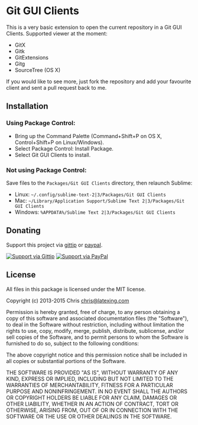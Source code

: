 # Git GUI Clients

This is a very basic extension to open the current repository in a Git GUI
Clients. Supported viewer at the moment:

- GitX
- Gitk
- GitExtensions
- Gitg
- SourceTree (OS X)

If you would like to see more, just fork the repository and add your favourite
client and sent a pull request back to me.

## Installation

### Using Package Control:

* Bring up the Command Palette (Command+Shift+P on OS X, Control+Shift+P on
  Linux/Windows).
* Select Package Control: Install Package.
* Select Git GUI Clients to install.

### Not using Package Control:

Save files to the `Packages/Git GUI Clients` directory, then relaunch Sublime:

* Linux: `~/.config/sublime-text-2|3/Packages/Git GUI Clients`
* Mac: `~/Library/Application Support/Sublime Text 2|3/Packages/Git GUI Clients`
* Windows: `%APPDATA%/Sublime Text 2|3/Packages/Git GUI Clients`

## Donating

Support this project via [gittip][] or [paypal][].

[![Support via Gittip](https://rawgithub.com/csch0/Donation-Badges/master/gittip.jpeg)][gittip] [![Support via PayPal](https://rawgithub.com/csch0/Donation-Badges/master/paypal.jpeg)][paypal]

[gittip]: https://www.gittip.com/csch0
[paypal]: https://www.paypal.com/cgi-bin/webscr?cmd=_s-xclick&hosted_button_id=ZWZCJPFSZNXEW

## License

All files in this package is licensed under the MIT license.

Copyright (c) 2013-2015 Chris <chris@latexing.com>

Permission is hereby granted, free of charge, to any person obtaining a copy
of this software and associated documentation files (the "Software"), to deal
in the Software without restriction, including without limitation the rights
to use, copy, modify, merge, publish, distribute, sublicense, and/or sell
copies of the Software, and to permit persons to whom the Software is
furnished to do so, subject to the following conditions:

The above copyright notice and this permission notice shall be included in all
copies or substantial portions of the Software.

THE SOFTWARE IS PROVIDED "AS IS", WITHOUT WARRANTY OF ANY KIND, EXPRESS OR
IMPLIED, INCLUDING BUT NOT LIMITED TO THE WARRANTIES OF MERCHANTABILITY,
FITNESS FOR A PARTICULAR PURPOSE AND NONINFRINGEMENT. IN NO EVENT SHALL THE
AUTHORS OR COPYRIGHT HOLDERS BE LIABLE FOR ANY CLAIM, DAMAGES OR OTHER
LIABILITY, WHETHER IN AN ACTION OF CONTRACT, TORT OR OTHERWISE, ARISING FROM,
OUT OF OR IN CONNECTION WITH THE SOFTWARE OR THE USE OR OTHER DEALINGS IN THE
SOFTWARE.
